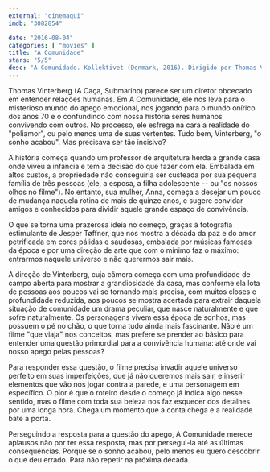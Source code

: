```yaml
---
external: "cinemaqui"
imdb: "3082854"

date: "2016-08-04"
categories: [ "movies" ]
title: "A Comunidade"
stars: "5/5"
desc: "A Comunidade. Kollektivet (Denmark, 2016). Dirigido por Thomas Vinterberg. Escrito por Tobias Lindholm, Thomas Vinterberg. Com Ulrich Thomsen, Fares Fares, Trine Dyrholm, Julie Agnete Vang, Helene Reingaard Neumann, Lars Ranthe, Ole Dupont, Martha Sofie Wallstrøm Hansen, Magnus Millang."
---
```

Thomas Vinterberg (A Caça, Submarino) parece ser um diretor obcecado em entender relações humanas. Em A Comunidade, ele nos leva para o misterioso mundo do apego emocional, nos jogando para o mundo onírico dos anos 70 e o confundindo com nossa história seres humanos convivendo com outros. No processo, ele esfrega na cara a realidade do "poliamor", ou pelo menos uma de suas vertentes. Tudo bem, Vinterberg, "o sonho acabou". Mas precisava ser tão incisivo?

A história começa quando um professor de arquitetura herda a grande casa onde viveu a infância e tem a decisão do que fazer com ela. Embalada em altos custos, a propriedade não conseguiria ser custeada por sua pequena família de três pessoas (ele, a esposa, a filha adolescente -- ou "os nossos olhos no filme"). No entanto, sua mulher, Anna, começa a desejar um pouco de mudança naquela rotina de mais de quinze anos, e sugere convidar amigos e conhecidos para dividir aquele grande espaço de convivência.

O que se torna uma prazerosa ideia no começo, graças à fotografia estimulante de Jesper Tøffner, que nos mostra a década da paz e do amor petrificada em cores pálidas e saudosas, embalada por músicas famosas da época e por uma direção de arte que com o mínimo faz o máximo: entrarmos naquele universo e não querermos sair mais.

A direção de Vinterberg, cuja câmera começa com uma profundidade de campo aberta para mostrar a grandiosidade da casa, mas conforme ela lota de pessoas aos poucos vai se tornando mais precisa, com muitos closes e profundidade reduzida, aos poucos se mostra acertada para extrair daquela situação de comunidade um drama peculiar, que nasce naturalmente e que sofre naturalmente. Os personagens vivem essa época de sonhos, mas possuem o pé no chão, o que torna tudo ainda mais fascinante. Não é um filme "que viaja" nos conceitos, mas prefere se prender ao básico para entender uma questão primordial para a convivência humana: até onde vai nosso apego pelas pessoas?

Para responder essa questão, o filme precisa invadir aquele universo perfeito em suas imperfeições, que já não queremos mais sair, e inserir elementos que vão nos jogar contra a parede, e uma personagem em específico. O pior é que o roteiro desde o começo já indica algo nesse sentido, mas o filme com toda sua beleza nos faz esquecer dos detalhes por uma longa hora. Chega um momento que a conta chega e a realidade bate à porta.

Perseguindo a resposta para a questão do apego, A Comunidade merece aplausos não por ter essa resposta, mas por persegui-la até as últimas consequências. Porque se o sonho acabou, pelo menos eu quero descobrir o que deu errado. Para não repetir na próxima década.
